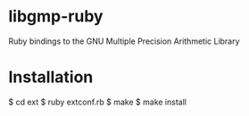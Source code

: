 libgmp-ruby
===========

Ruby bindings to the GNU Multiple Precision Arithmetic Library

Installation
============

$ cd ext
$ ruby extconf.rb
$ make
$ make install
